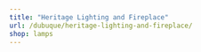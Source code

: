 ```yaml
---
title: "Heritage Lighting and Fireplace"
url: /dubuque/heritage-lighting-and-fireplace/
shop: lamps
---
```

